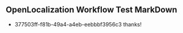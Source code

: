 ## OpenLocalization Workflow Test MarkDown
* 377503ff-f81b-49a4-a4eb-eebbbf3956c3 thanks!

<!--HONumber=Jul16_HO4-->



